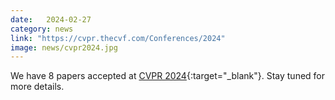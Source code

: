 ```yaml
---
date:   2024-02-27
category: news
link: "https://cvpr.thecvf.com/Conferences/2024"
image: news/cvpr2024.jpg
---
```



We have 8 papers accepted at [CVPR 2024](https://cvpr.thecvf.com/Conferences/2024){:target="_blank"}. Stay tuned for more details.